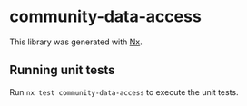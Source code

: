 # community-data-access

This library was generated with [Nx](https://nx.dev).

## Running unit tests

Run `nx test community-data-access` to execute the unit tests.
